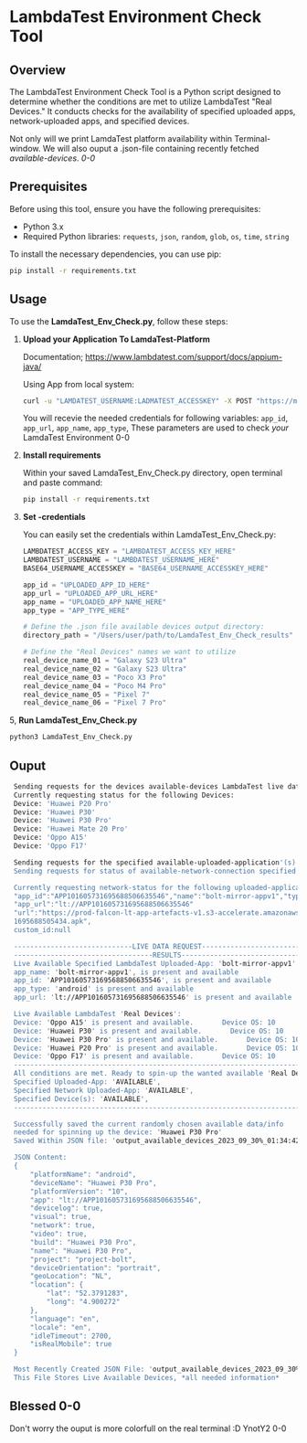 # LambdaTest Environment Check Tool

## Overview

The LambdaTest Environment Check Tool is a Python script designed to determine whether the conditions are met to utilize LambdaTest "Real Devices." It conducts checks for the availability of specified uploaded apps, network-uploaded apps, and specified devices.

Not only will we print LamdaTest platform availability within Terminal-window. We will also ouput a .json-file containing recently fetched *available-devices*. *0-0*


## Prerequisites

Before using this tool, ensure you have the following prerequisites:

- Python 3.x
- Required Python libraries: `requests`, `json`, `random`, `glob`, `os`, `time`, `string`

To install the necessary dependencies, you can use pip:

   ```bash
   pip install -r requirements.txt
   ```

## Usage

To use the **LamdaTest_Env_Check.py**, follow these steps:
1. **Upload your Application To LamdaTest-Platform**

   Documentation; https://www.lambdatest.com/support/docs/appium-java/

   Using App from local system:
   ```bash
   curl -u "LAMDATEST_USERNAME:LADMATEST_ACCESSKEY" -X POST "https://manual-api.lambdatest.com/app/upload/realDevice" -F "appFile=@"/Users/user/path/to/APP_NAME.apk"" -F "name="APP_NAME""
   ```
   
   You will recevie the needed credentials for following variables:
   `app_id`, `app_url`, `app_name`, `app_type`, 
   These parameters are used to check *your* LamdaTest Environment 0-0
   

3. **Install requirements**

   Within your saved LamdaTest_Env_Check.py directory, open terminal and paste command:

   ```bash
   pip install -r requirements.txt
   ```

4. **Set -credentials**

   You can easily set the credentials within LamdaTest_Env_Check.py:

   ```python
   LAMBDATEST_ACCESS_KEY = "LAMBDATEST_ACCESS_KEY_HERE"
   LAMBDATEST_USERNAME = "LAMBDATEST_USERNAME_HERE"
   BASE64_USERNAME_ACCESSKEY = "BASE64_USERNAME_ACCESSKEY_HERE"
   
   app_id = "UPLOADED_APP_ID_HERE"
   app_url = "UPLOADED_APP_URL_HERE"
   app_name = "UPLOADED_APP_NAME_HERE"
   app_type = "APP_TYPE_HERE"

   # Define the .json file available devices output directory:
   directory_path = "/Users/user/path/to/LamdaTest_Env_Check_results"
   
   # Define the "Real Devices" names we want to utilize
   real_device_name_01 = "Galaxy S23 Ultra"
   real_device_name_02 = "Galaxy S23 Ultra"
   real_device_name_03 = "Poco X3 Pro"
   real_device_name_04 = "Poco M4 Pro"
   real_device_name_05 = "Pixel 7"
   real_device_name_06 = "Pixel 7 Pro"
   ```

5, **Run LamdaTest_Env_Check.py**
   ```bash
   python3 LamdaTest_Env_Check.py
   ```

## Ouput 
```bash
 Sending requests for the devices available-devices LambdaTest live data...
 Currently requesting status for the following Devices:
 Device: 'Huawei P20 Pro'
 Device: 'Huawei P30'
 Device: 'Huawei P30 Pro'
 Device: 'Huawei Mate 20 Pro'
 Device: 'Oppo A15'
 Device: 'Oppo F17'

 Sending requests for the specified available-uploaded-application'(s) LambdaTest live data...
 Sending requests for status of available-network-connection specified uploaded application LambdaTest live data...

 Currently requesting network-status for the following uploaded-application:
 "app_id":"APP101605731695688506635546","name":"bolt-mirror-appv1","type":"android",
 "app_url":"lt://APP101605731695688506635546"
 "url":"https://prod-falcon-lt-app-artefacts-v1.s3-accelerate.amazonaws.com/prod/1520084/2023/09/26/boltmirrorappapk-    
 1695688505434.apk",
 custom_id:null

 -----------------------------LIVE DATA REQUEST----------------------------------------
 ----------------------------------RESULTS---------------------------------------------
 Live Available Specified LambdaTest Uploaded-App: 'bolt-mirror-appv1',
 app_name: 'bolt-mirror-appv1', is present and available
 app_id: 'APP101605731695688506635546', is present and available
 app_type: 'android' is present and available
 app_url: 'lt://APP101605731695688506635546' is present and available

 Live Available LambdaTest 'Real Devices':
 Device: 'Oppo A15' is present and available.       Device OS: 10
 Device: 'Huawei P30' is present and available.       Device OS: 10
 Device: 'Huawei P30 Pro' is present and available.       Device OS: 10
 Device: 'Huawei P20 Pro' is present and available.       Device OS: 10
 Device: 'Oppo F17' is present and available.       Device OS: 10
 --------------------------------------------------------------------------- 
 All conditions are met. Ready to spin-up the wanted available 'Real Device'! 
 Specified Uploaded-App: 'AVAILABLE', 
 Specified Network Uploaded-App: 'AVAILABLE', 
 Specified Device(s): 'AVAILABLE', 
 --------------------------------------------------------------------------- 

 Successfully saved the current randomly chosen available data/info
 needed for spinning up the device: 'Huawei P30 Pro' 
 Saved Within JSON file: 'output_available_devices_2023_09_30%_01:34:42uC.json'

 JSON Content:
 {
     "platformName": "android",
     "deviceName": "Huawei P30 Pro",
     "platformVersion": "10",
     "app": "lt://APP101605731695688506635546",
     "devicelog": true,
     "visual": true,
     "network": true,
     "video": true,
     "build": "Huawei P30 Pro",
     "name": "Huawei P30 Pro",
     "project": "project-bolt",
     "deviceOrientation": "portrait",
     "geoLocation": "NL",
     "location": {
         "lat": "52.3791283",
         "long": "4.900272"
     },
     "language": "en",
     "locale": "en",
     "idleTimeout": 2700,
     "isRealMobile": true
 }

 Most Recently Created JSON File: 'output_available_devices_2023_09_30%_01:34:42uC.json'
 This File Stores Live Available Devices, *all needed information*
```
## Blessed 0-0

Don't worry the ouput is more colorfull on the real terminal :D
YnotY2 
0-0



   


